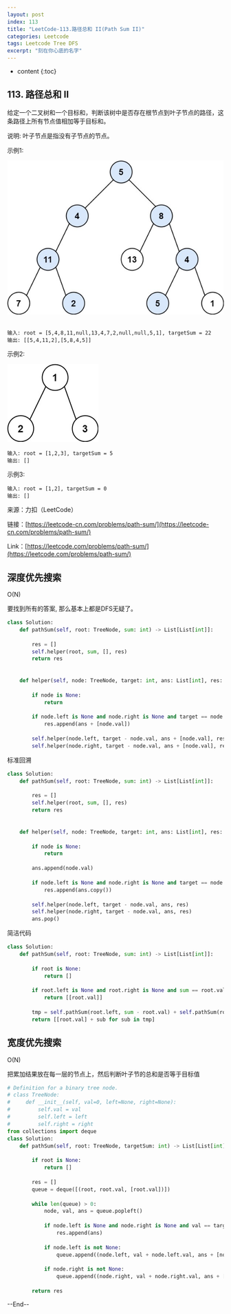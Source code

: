 ```yaml
---
layout: post
index: 113
title: "LeetCode-113.路径总和 II(Path Sum II)"
categories: Leetcode
tags: Leetcode Tree DFS
excerpt: "刻在你心底的名字"
---
```


* content
{:toc}

## 113. 路径总和 II

给定一个二叉树和一个目标和，判断该树中是否存在根节点到叶子节点的路径，这条路径上所有节点值相加等于目标和。

说明: 叶子节点是指没有子节点的节点。

示例1: 

![图片说明](./images/leetcode-algorithm-113-1.jpg)

```
      
输入: root = [5,4,8,11,null,13,4,7,2,null,null,5,1], targetSum = 22
输出: [[5,4,11,2],[5,8,4,5]]
```

示例2: 

![图片说明](./images/leetcode-algorithm-113-2.jpg)

```
输入: root = [1,2,3], targetSum = 5
输出: []
```

示例3: 

```
输入: root = [1,2], targetSum = 0
输出: []
```

来源：力扣（LeetCode）

链接：[https://leetcode-cn.com/problems/path-sum/](https://leetcode-cn.com/problems/path-sum/)

Link：[https://leetcode.com/problems/path-sum/](https://leetcode.com/problems/path-sum/)

## 深度优先搜索

O(N)

要找到所有的答案, 那么基本上都是DFS无疑了。

```python
class Solution:
    def pathSum(self, root: TreeNode, sum: int) -> List[List[int]]:
        
        res = []
        self.helper(root, sum, [], res)
        return res
        
        
    def helper(self, node: TreeNode, target: int, ans: List[int], res: List[List[int]]):
        
        if node is None:
            return
        
        if node.left is None and node.right is None and target == node.val:
            res.append(ans + [node.val])
            
        self.helper(node.left, target - node.val, ans + [node.val], res)
        self.helper(node.right, target - node.val, ans + [node.val], res)
```

标准回溯

```python
class Solution:
    def pathSum(self, root: TreeNode, sum: int) -> List[List[int]]:
        
        res = []
        self.helper(root, sum, [], res)
        return res
        
        
    def helper(self, node: TreeNode, target: int, ans: List[int], res: List[List[int]]):
        
        if node is None:
            return
        
        ans.append(node.val)

        if node.left is None and node.right is None and target == node.val:
            res.append(ans.copy())
            
        self.helper(node.left, target - node.val, ans, res)
        self.helper(node.right, target - node.val, ans, res)
        ans.pop()
```

简洁代码

```python
class Solution:
    def pathSum(self, root: TreeNode, sum: int) -> List[List[int]]:
        
        if root is None:
            return []
        
        if root.left is None and root.right is None and sum == root.val:
            return [[root.val]]
        
        tmp = self.pathSum(root.left, sum - root.val) + self.pathSum(root.right, sum - root.val)
        return [[root.val] + sub for sub in tmp]
```

## 宽度优先搜索

O(N)

把累加结果放在每一层的节点上，然后判断叶子节的总和是否等于目标值

```python
# Definition for a binary tree node.
# class TreeNode:
#     def __init__(self, val=0, left=None, right=None):
#         self.val = val
#         self.left = left
#         self.right = right
from collections import deque
class Solution:
    def pathSum(self, root: TreeNode, targetSum: int) -> List[List[int]]:
          
        if root is None:
            return []
            
        res = []
        queue = deque([(root, root.val, [root.val])])
        
        while len(queue) > 0:
            node, val, ans = queue.popleft()
            
            if node.left is None and node.right is None and val == targetSum:
                res.append(ans)
                
            if node.left is not None:
                queue.append((node.left, val + node.left.val, ans + [node.left.val]))
                
            if node.right is not None:
                queue.append((node.right, val + node.right.val, ans + [node.right.val]))
            
        return res
```

--End--


